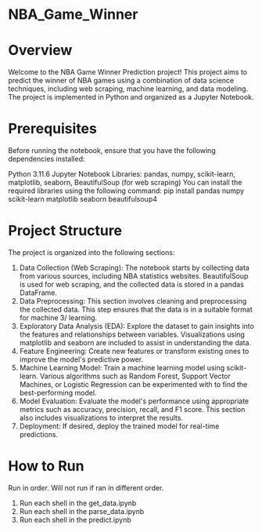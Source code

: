 # NBA_Game_Winner

# Overview
Welcome to the NBA Game Winner Prediction project! This project aims to predict the winner of NBA games using a combination of data science techniques, including web scraping, machine learning, and data modeling. The project is implemented in Python and organized as a Jupyter Notebook.

# Prerequisites
Before running the notebook, ensure that you have the following dependencies installed:

Python 3.11.6
Jupyter Notebook
Libraries: pandas, numpy, scikit-learn, matplotlib, seaborn, BeautifulSoup (for web scraping)
You can install the required libraries using the following command:
pip install pandas numpy scikit-learn matplotlib seaborn beautifulsoup4

# Project Structure
The project is organized into the following sections:

1. Data Collection (Web Scraping): The notebook starts by collecting data from various sources, including NBA statistics websites. BeautifulSoup is used for web scraping, and the collected data is stored in a pandas DataFrame.
2. Data Preprocessing: This section involves cleaning and preprocessing the collected data. This step ensures that the data is in a suitable format for machine 3/ learning.
3. Exploratory Data Analysis (EDA): Explore the dataset to gain insights into the features and relationships between variables. Visualizations using matplotlib and seaborn are included to assist in understanding the data.
4. Feature Engineering: Create new features or transform existing ones to improve the model's predictive power.
5. Machine Learning Model: Train a machine learning model using scikit-learn. Various algorithms such as Random Forest, Support Vector Machines, or Logistic Regression can be experimented with to find the best-performing model.
6. Model Evaluation: Evaluate the model's performance using appropriate metrics such as accuracy, precision, recall, and F1 score. This section also includes visualizations to interpret the results.
7. Deployment: If desired, deploy the trained model for real-time predictions.

# How to Run
Run in order. Will not run if ran in different order.

1. Run each shell in the get_data.ipynb
2. Run each shell in the parse_data.ipynb
3. Run each shell in the predict.ipynb

